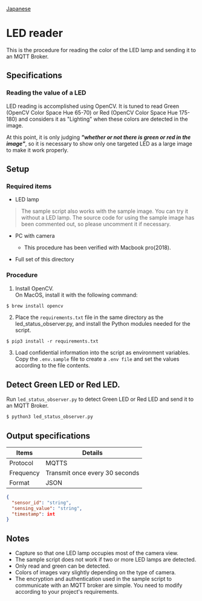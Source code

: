 [Japanese](./README.md)

# LED reader

This is the procedure for reading the color of the LED lamp and sending it to an MQTT Broker.  

## Specifications  

### Reading the value of a LED

LED reading is accomplished using OpenCV. It is tuned to read Green (OpenCV Color Space Hue 65-70) or Red (OpenCV Color Space Hue 175-180) and considers it as "Lighting" when these colors are detected in the image. 

At this point, it is only judging ***"whether or not there is green or red in the image"***, so it is necessary to show only one targeted LED as a large image to make it work properly.

## Setup

### Required items

- LED lamp
> The sample script also works with the sample image. You can try it without a LED lamp. The source code for using the sample image has been commented out, so please uncomment it if necessary.

- PC with camera
   - This procedure has been verified with Macbook pro(2018).

- Full set of this directory

### Procedure

1. Install OpenCV.  
   On MacOS, install it with the following command:

```sh
$ brew install opencv
```

2. Place the `requirements.txt` file in the same directory as the led_status_observer.py, and install the Python modules needed for the script.  

```
$ pip3 install -r requirements.txt
```

3. Load confidential information into the script as environment variables.    
   Copy the `.env.sample` file to create a `.env file` and set the values according to the file contents.

## Detect Green LED or Red LED.   

Run `led_status_observer.py` to detect Green LED or Red LED and send it to an MQTT Broker.  

```sh
$ python3 led_status_observer.py

```

## Output specifications 

| Items         | Details                  |
| ------------ | --------------------- |
| Protocol   | MQTTS                 |
| Frequency  | Transmit once every 30 seconds  |
| Format | JSON                  |

```JSON
{
  "sensor_id": "string",
  "sensing_value": "string",
  "timestamp": int
}
```

## Notes

- Capture so that one LED lamp occupies most of the camera view.
- The sample script does not work if two or more LED lamps are detected.
- Only read and green can be detected.
- Colors of images vary slightly depending on the type of camera.
- The encryption and authentication used in the sample script to communicate with an MQTT broker are simple. You need to modify according to your project's requirements. 
